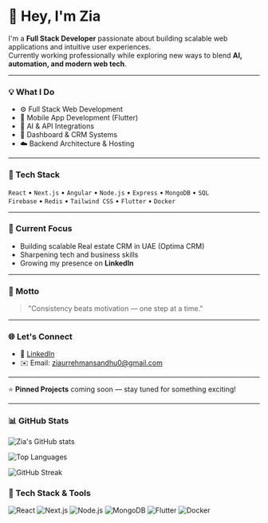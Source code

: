 # 👋 Hey, I'm Zia

I'm a **Full Stack Developer** passionate about building scalable web applications and intuitive user experiences.  
Currently working professionally while exploring new ways to blend **AI, automation, and modern web tech**.

---

### 💡 What I Do
- ⚙️ Full Stack Web Development  
- 📱 Mobile App Development (Flutter)  
- 🧠 AI & API Integrations  
- 🧩 Dashboard & CRM Systems  
- ☁️ Backend Architecture & Hosting  

---

### 🧰 Tech Stack
`React` • `Next.js` • `Angular` • `Node.js` • `Express` • `MongoDB` • `SQL`  
`Firebase` • `Redis` • `Tailwind CSS` • `Flutter` • `Docker`  

---

### 🚀 Current Focus
- Building scalable Real estate CRM in UAE (Optima CRM)
- Sharpening tech and business skills  
- Growing my presence on **LinkedIn**  

---

### 🧠 Motto
> "Consistency beats motivation — one step at a time."

---

### 🌐 Let's Connect
- 💼 [LinkedIn]([https://linkedin.com/in/ziat](https://www.linkedin.com/in/zia-ur-rehman-sandhu))  
- ✉️ Email: ziaurrehmansandhu0@gmail.com  

---

⭐ **Pinned Projects** coming soon — stay tuned for something exciting!

---

### 📊 GitHub Stats

![Zia's GitHub stats](https://github-readme-stats-ziasandhu.vercel.app/api?username=ziasandhu&show_icons=true&count_private=true&include_all_commits=true&theme=tokyonight)

![Top Languages](https://github-readme-stats.vercel.app/api/top-langs/?username=ZiaSandhu&layout=compact&theme=tokyonight)

![GitHub Streak](https://github-readme-streak-stats.herokuapp.com/?user=ZiaSandhu&theme=tokyonight)


### 🧰 Tech Stack & Tools
![React](https://img.shields.io/badge/React-20232A?style=for-the-badge&logo=react&logoColor=61DAFB)
![Next.js](https://img.shields.io/badge/Next.js-000000?style=for-the-badge&logo=nextdotjs&logoColor=white)
![Node.js](https://img.shields.io/badge/Node.js-43853D?style=for-the-badge&logo=node.js&logoColor=white)
![MongoDB](https://img.shields.io/badge/MongoDB-4EA94B?style=for-the-badge&logo=mongodb&logoColor=white)
![Flutter](https://img.shields.io/badge/Flutter-02569B?style=for-the-badge&logo=flutter&logoColor=white)
![Docker](https://img.shields.io/badge/Docker-0db7ed?style=for-the-badge&logo=docker&logoColor=white)

